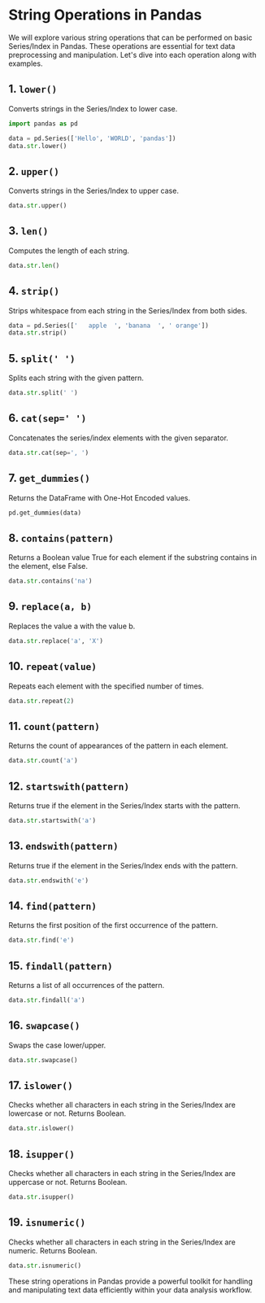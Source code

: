 # String Operations in Pandas

We will explore various string operations that can be performed on basic Series/Index in Pandas. These operations are essential for text data preprocessing and manipulation. Let's dive into each operation along with examples.

## 1. `lower()`

Converts strings in the Series/Index to lower case.

```python
import pandas as pd

data = pd.Series(['Hello', 'WORLD', 'pandas'])
data.str.lower()
```

## 2. `upper()`

Converts strings in the Series/Index to upper case.

```python
data.str.upper()
```

## 3. `len()`

Computes the length of each string.

```python
data.str.len()
```

## 4. `strip()`

Strips whitespace from each string in the Series/Index from both sides.

```python
data = pd.Series(['   apple  ', 'banana  ', ' orange'])
data.str.strip()
```

## 5. `split(' ')`

Splits each string with the given pattern.

```python
data.str.split(' ')
```

## 6. `cat(sep=' ')`

Concatenates the series/index elements with the given separator.

```python
data.str.cat(sep=', ')
```

## 7. `get_dummies()`

Returns the DataFrame with One-Hot Encoded values.

```python
pd.get_dummies(data)
```

## 8. `contains(pattern)`

Returns a Boolean value True for each element if the substring contains in the element, else False.

```python
data.str.contains('na')
```

## 9. `replace(a, b)`

Replaces the value a with the value b.

```python
data.str.replace('a', 'X')
```

## 10. `repeat(value)`

Repeats each element with the specified number of times.

```python
data.str.repeat(2)
```

## 11. `count(pattern)`

Returns the count of appearances of the pattern in each element.

```python
data.str.count('a')
```

## 12. `startswith(pattern)`

Returns true if the element in the Series/Index starts with the pattern.

```python
data.str.startswith('a')
```

## 13. `endswith(pattern)`

Returns true if the element in the Series/Index ends with the pattern.

```python
data.str.endswith('e')
```

## 14. `find(pattern)`

Returns the first position of the first occurrence of the pattern.

```python
data.str.find('e')
```

## 15. `findall(pattern)`

Returns a list of all occurrences of the pattern.

```python
data.str.findall('a')
```

## 16. `swapcase()`

Swaps the case lower/upper.

```python
data.str.swapcase()
```

## 17. `islower()`

Checks whether all characters in each string in the Series/Index are lowercase or not. Returns Boolean.

```python
data.str.islower()
```

## 18. `isupper()`

Checks whether all characters in each string in the Series/Index are uppercase or not. Returns Boolean.

```python
data.str.isupper()
```

## 19. `isnumeric()`

Checks whether all characters in each string in the Series/Index are numeric. Returns Boolean.

```python
data.str.isnumeric()
```

These string operations in Pandas provide a powerful toolkit for handling and manipulating text data efficiently within your data analysis workflow.